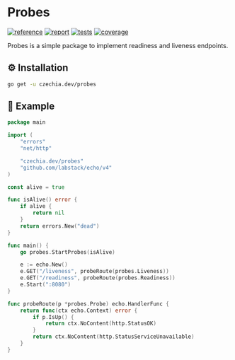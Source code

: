 # Probes

[![reference](https://pkg.go.dev/badge/czechia.dev/probes.svg)](https://pkg.go.dev/czechia.dev/probes)
[![report](https://goreportcard.com/badge/czechia.dev/probes)](https://goreportcard.com/report/czechia.dev/probes)
[![tests](https://github.com/stellirin/go-probes/workflows/Go/badge.svg)](https://github.com/stellirin/go-probes/actions?query=workflow%3AGo)
[![coverage](https://codecov.io/gh/stellirin/go-probes/branch/main/graph/badge.svg?token=9ATrVTllue)](https://codecov.io/gh/stellirin/go-probes)

Probes is a simple package to implement readiness and liveness endpoints.

## ⚙️ Installation

```sh
go get -u czechia.dev/probes
```

## 👀 Example

```go
package main

import (
	"errors"
	"net/http"

	"czechia.dev/probes"
	"github.com/labstack/echo/v4"
)

const alive = true

func isAlive() error {
	if alive {
		return nil
	}
	return errors.New("dead")
}

func main() {
	go probes.StartProbes(isAlive)

	e := echo.New()
	e.GET("/liveness", probeRoute(probes.Liveness))
	e.GET("/readiness", probeRoute(probes.Readiness))
	e.Start(":8080")
}

func probeRoute(p *probes.Probe) echo.HandlerFunc {
	return func(ctx echo.Context) error {
		if p.IsUp() {
			return ctx.NoContent(http.StatusOK)
		}
		return ctx.NoContent(http.StatusServiceUnavailable)
	}
}
```
